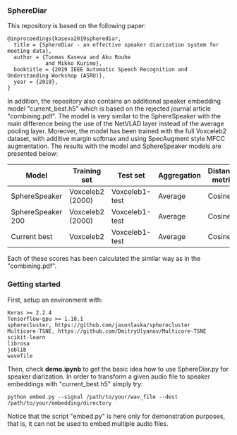 ### SphereDiar

This repository is based on the following paper:

```
@inproceedings{kaseva2019spherediar,
  title = {SphereDiar - an effective speaker diarization system for meeting data},
  author = {Tuomas Kaseva and Aku Rouhe 
            and Mikko Kurimo},
  booktitle = {2019 IEEE Automatic Speech Recognition and Understanding Workshop (ASRU)},
  year = {2019},
}
```

In addition, the repository also contains an additional speaker embedding model "current_best.h5" which is based on the rejected journal article "combining.pdf". The model is very similar to the SphereSpeaker with the main difference being the use of the NetVLAD layer instead of the average pooling layer. Moreover, the model has been trained with the full Voxceleb2 dataset, with additive margin softmax and using SpecAugment style MFCC augmentation. The results with the model and SphereSpeaker models are presented below:

| Model  | Training set | Test set | Aggregation | Distance metric | EER (%) |
| -------------|------|-------|-----| ------| ---- |
| SphereSpeaker |Voxceleb2 (2000) | Voxceleb1-test | Average| Cosine | 6.2  |
| SphereSpeaker 200 | Voxceleb2 (2000) | Voxceleb1-test | Average| Cosine | 5.2 |
| Current best | Voxceleb2 | Voxceleb1-test | Average| Cosine | 2.2 |

Each of these scores has been calculated the similar way as in the "combining.pdf".


### Getting started
First, setup an environment with:

```
Keras >= 2.2.4 
Tensorflow-gpu >= 1.10.1
spherecluster, https://github.com/jasonlaska/spherecluster
Multicore-TSNE, https://github.com/DmitryUlyanov/Multicore-TSNE
scikit-learn
librosa
joblib
wavefile
```
Then, check **demo.ipynb** to get the basic idea how to use SphereDiar.py for speaker diarization. In order to transform a given audio file to speaker embeddings with "current_best.h5" simply try:

```
python embed.py --signal /path/to/your/wav_file --dest /path/to/your/embedding/directory
```
Notice that the script "embed.py" is here only for demonstration purposes, that is, it can not be used to embed multiple audio files.






